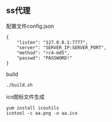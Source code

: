 ## ss代理

配置文件config.json
```
{
    "listen": "127.0.0.1:7777",
    "server": "SERVER_IP:SERVER_PORT",
    "method": "rc4-md5",
    "passwd": "PASSWORD!"
}
```

build
```
./build.sh
```

ico图标文件生成
```
yum install icoutils
icotool -c aa.png -o aa.ico
```